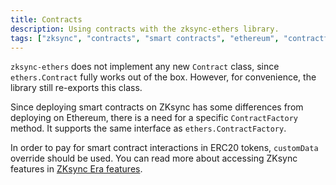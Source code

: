 ```yaml
---
title: Contracts
description: Using contracts with the zksync-ethers library.
tags: ["zksync", "contracts", "smart contracts", "ethereum", "contractfactory", "erc20 tokens"]
---
```


`zksync-ethers` does not implement any new `Contract` class, since `ethers.Contract` fully works out of the box.
However, for convenience, the library still re-exports this class.

Since deploying smart contracts on ZKsync has some differences from deploying on Ethereum, there is a need for
a specific `ContractFactory` method. It supports the same interface as `ethers.ContractFactory`.

In order to pay for smart contract interactions in ERC20 tokens, `customData` override should be used.
You can read more about accessing ZKsync features in [ZKsync Era features](/js/ethers/guides/features).
